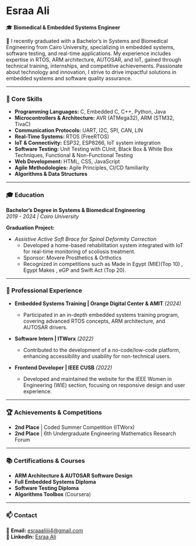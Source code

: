 
# Esraa Ali

🎓 **Biomedical & Embedded Systems Engineer**

🔬 I recently graduated with a Bachelor’s in Systems and Biomedical Engineering from Cairo University, 
specializing in embedded systems, software testing, and real-time applications. My experience includes expertise in 
RTOS, ARM architecture, AUTOSAR, and IoT, gained through technical training, internships, and competitive achievements. 
Passionate about technology and innovation, I strive to drive impactful solutions in embedded systems and 
software quality assurance.

---

### 🔧 Core Skills

- **Programming Languages:** C, Embedded C, C++, Python, Java
- **Microcontrollers & Architecture:** AVR (ATMega32), ARM (STM32, TivaC)
- **Communication Protocols:** UART, I2C, SPI, CAN, LIN
- **Real-Time Systems:** RTOS (FreeRTOS)
- **IoT & Connectivity:** ESP32, ESP8266, IoT system integration
- **Software Testing:** Unit Testing with CUnit, Black Box & White Box Techniques, Functional & Non-Functional Testing
- **Web Development:** HTML, CSS, JavaScript
- **Agile Methodologies:** Agile Principles, CI/CD familiarity
- **Algorithms & Data Structures**

---

### 🎓 Education

**Bachelor’s Degree in Systems & Biomedical Engineering**  
*2019 - 2024 | Cairo University*

**Graduation Project:**  
- *Assistive Active Soft Brace for Spinal Deformity Correction*
    - Developed a home-based rehabilitation system integrated with IoT for real-time monitoring of scoliosis treatment.  
    - Sponsor: Movere Prosthetics & Orthotics  
    - Recognized in competitions such as Made in Egypt (MIE)(Top 10) , Egypt Makes , eGP and Swift Act (Top 20).

---

### 💼 Professional Experience

- **Embedded Systems Training | Orange Digital Center & AMIT** *(2024)*  
    - Participated in an in-depth embedded systems training program, covering advanced RTOS concepts, ARM architecture, and AUTOSAR drivers.

- **Software Intern | ITWorx** *(2022)*  
    - Contributed to the development of a no-code/low-code platform, enhancing accessibility and usability for non-technical users.

- **Frontend Developer | IEEE CUSB** *(2022)*  
    - Developed and maintained the website for the IEEE Women in Engineering (WIE) section, focusing on responsive design and user experience.

---

### 🏆 Achievements & Competitions

- **2nd Place** | Coded Summer Competition (ITWorx)
- **2nd Place** | 6th Undergraduate Engineering Mathematics Research Forum

---

### 📚 Certifications & Courses

- **ARM Architecture & AUTOSAR Software Design**
- **Full Embedded Systems Diploma**
- **Software Testing Diploma**
- **Algorithms Toolbox** (Coursera)

---

### 📫 Contact

📧 **Email:** esraaaliiii4@gmail.com  
🔗 **LinkedIn:** [Esraa Ali](https://linkedin.com/in/esraa-ali1)
